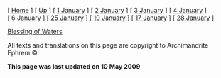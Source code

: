 \[ [Home](index.md) \] \[ [Up](jan-int.md) \] \[ [1 January](1january.md) \] \[ [2 January](jan02.md) \] \[ [3 January](3_january.md) \] \[ [4 January](4_january.md) \] \[ 6 January \] \[ [25 January](25_january.md) \] \[ [10 January](10_january.md) \] \[ [17 January](17%20January.md) \] \[ [28 January](28_january.md) \]

[Blessing of Waters](megagiasm.md)

All texts and translations on this page are copyright to Archimandrite Ephrem ©

**This page was last updated on 10 May 2009**
